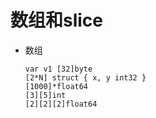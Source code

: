 # 数组和slice
- 数组
  ```
  var v1 [32]byte
  [2*N] struct { x, y int32 }
  [1000]*float64
  [3][5]int
  [2][2][2]float64
  ```
